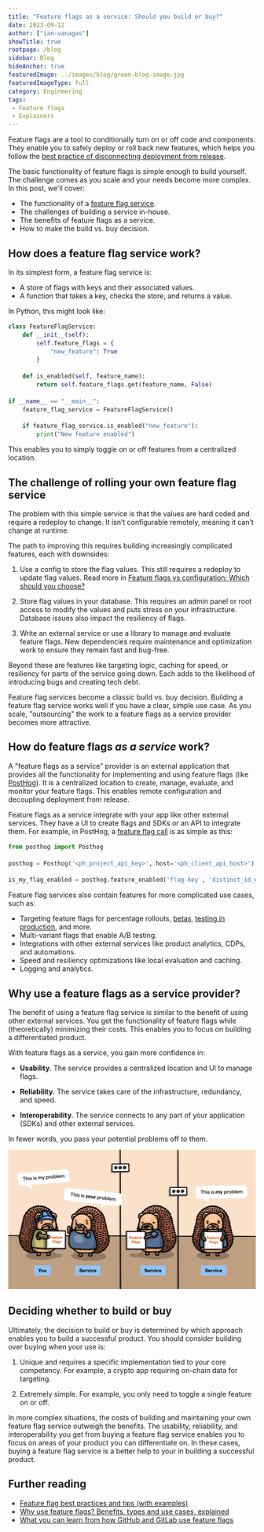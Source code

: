 ```yaml
---
title: "Feature flags as a service: Should you build or buy?"
date: 2023-09-12
author: ["ian-vanagas"]
showTitle: true
rootpage: /blog
sidebar: Blog
hideAnchor: true
featuredImage: ../images/blog/green-blog-image.jpg
featuredImageType: full
category: Engineering
tags:
 - Feature flags
 - Explainers
---
```


Feature flags are a tool to conditionally turn on or off code and components. They enable you to safely deploy or roll back new features, which helps you follow the [best practice of disconnecting deployment from release](/blog/github-gitlab-feature-flags#why-do-github-and-gitlab-use-feature-flags).

The basic functionality of feature flags is simple enough to build yourself. The challenge comes as you scale and your needs become more complex. In this post, we'll cover:

- The functionality of a [feature flag service](/blog/best-open-source-feature-flag-tools).
- The challenges of building a service in-house.
- The benefits of feature flags as a service.
- How to make the build vs. buy decision.

## How does a feature flag service work?

In its simplest form, a feature flag service is:

- A store of flags with keys and their associated values.
- A function that takes a key, checks the store, and returns a value.

In Python, this might look like:

```python
class FeatureFlagService:
    def __init__(self):
        self.feature_flags = {
            "new_feature": True
        }

    def is_enabled(self, feature_name):
        return self.feature_flags.get(feature_name, False)

if __name__ == "__main__":
    feature_flag_service = FeatureFlagService()

    if feature_flag_service.is_enabled("new_feature"):
        print("New feature enabled")
```

This enables you to simply toggle on or off features from a centralized location.

## The challenge of rolling your own feature flag service

The problem with this simple service is that the values are hard coded and require a redeploy to change. It isn’t configurable remotely, meaning it can’t change at runtime.

The path to improving this requires building increasingly complicated features, each with downsides:

1. Use a config to store the flag values. This still requires a redeploy to update flag values. Read more in [Feature flags vs configuration: Which should you choose?](/blog/feature-flags-vs-configuration)

2. Store flag values in your database. This requires an admin panel or root access to modify the values and puts stress on your infrastructure. Database issues also impact the resiliency of flags.

3. Write an external service or use a library to manage and evaluate feature flags. New dependencies require maintenance and optimization work to ensure they remain fast and bug-free. 

Beyond these are features like targeting logic, caching for speed, or resiliency for parts of the service going down. Each adds to the likelihood of introducing bugs and creating tech debt. 

Feature flag services become a classic build vs. buy decision. Building a feature flag service works well if you have a clear, simple use case. As you scale, "outsourcing" the work to a feature flags as a service provider becomes more attractive.

## How do feature flags _as a service_ work?

A "feature flags as a service" provider is an external application that provides all the functionality for implementing and using feature flags (like [PostHog](/feature-flags)). It is a centralized location to create, manage, evaluate, and monitor your feature flags. This enables remote configuration and decoupling deployment from release.

Feature flags as a service integrate with your app like other external services. They have a UI to create flags and SDKs or an API to integrate them. For example, in PostHog, a [feature flag call](/docs/feature-flags/adding-feature-flag-code) is as simple as this:

```python
from posthog import Posthog

posthog = Posthog('<ph_project_api_key>', host='<ph_client_api_host>')

is_my_flag_enabled = posthog.feature_enabled('flag-key', 'distinct_id_of_your_user')
```

Feature flag services also contain features for more complicated use cases, such as: 

- Targeting feature flags for percentage rollouts, [betas](/tutorials/public-beta-program), [testing in production](/product-engineers/testing-in-production), and more.
- Multi-variant flags that enable A/B testing.
- Integrations with other external services like product analytics, CDPs, and automations.
- Speed and resiliency optimizations like local evaluation and caching.
- Logging and analytics.

## Why use a feature flags as a service provider?

The benefit of using a feature flag service is similar to the benefit of using other external services. You get the functionality of feature flags while (theoretically) minimizing their costs. This enables you to focus on building a differentiated product.

With feature flags as a service, you gain more confidence in:

- **Usability.** The service provides a centralized location and UI to manage flags.

- **Reliability.** The service takes care of the infrastructure, redundancy, and speed.

- **Interoperability.** The service connects to any part of your application (SDKs) and other external services.

In fewer words, you pass your potential problems off to them. 

![Problems](../images/blog/feature-flags-as-a-service/problems.jpg)

## Deciding whether to build or buy

Ultimately, the decision to build or buy is determined by which approach enables you to build a successful product. You should consider building over buying when your use is:

1. Unique and requires a specific implementation tied to your core competency. For example, a crypto app requiring on-chain data for targeting.

2. Extremely simple. For example, you only need to toggle a single feature on or off.

In more complex situations, the costs of building and maintaining your own feature flag service outweigh the benefits. The usability, reliability, and interoperability you get from buying a feature flag service enables you to focus on areas of your product you can differentiate on. In these cases, buying a feature flag service is a better help to your in building a successful product.

## Further reading

- [Feature flag best practices and tips (with examples)](/blog/feature-flag-best-practices)
- [Why use feature flags? Benefits, types and use cases, explained](/blog/feature-flag-benefits-use-cases)
- [What you can learn from how GitHub and GitLab use feature flags](/blog/github-gitlab-feature-flags)
